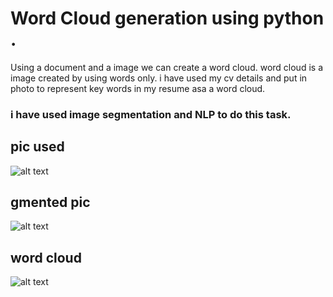 # Word Cloud generation using python .

Using a document and a image we can create a word cloud.
word cloud is a image created by using words only.
i have used my cv details and put in photo to represent key words in my resume asa a word cloud.
### i have used image segmentation and NLP to do this task.

## pic used

![alt text](https://raw.githubusercontent.com/shivampradhan/Word-cloud-gererator/master/mypic.jpg?raw=true )

## gmented pic 

![alt text](https://github.com/shivampradhan/Word-cloud-gererator/blob/master/Segmentation.jpg?raw=true )

## word cloud

![alt text](https://github.com/shivampradhan/Word-cloud-gererator/blob/master/my_wordcloud.png?raw=true )
